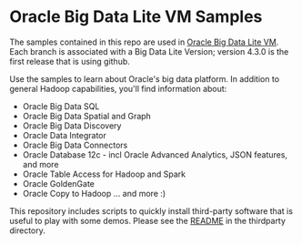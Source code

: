 Oracle Big Data Lite VM Samples
===============================
The samples contained in this repo are used in [Oracle Big Data Lite VM](http://www.oracle.com/technetwork/database/bigdata-appliance/oracle-bigdatalite-2104726.html).  Each branch is associated with a Big Data Lite Version; version 4.3.0 is the first release that is using github.

Use the samples to learn about Oracle's big data platform.  In addition to general Hadoop capabilities, you'll find information about:

 - Oracle Big Data SQL
 - Oracle Big Data Spatial and Graph
 - Oracle Big Data Discovery
 - Oracle Data Integrator
 - Oracle Big Data Connectors
 - Oracle Database 12c - incl Oracle Advanced Analytics, JSON features, and more
 - Oracle Table Access for Hadoop and Spark
 - Oracle GoldenGate
 - Oracle Copy to Hadoop
... and more :)

This repository includes scripts to quickly install third-party software that is useful to play with some demos.
Please see the [README](thirdparty/README.md) in the thirdparty directory.

